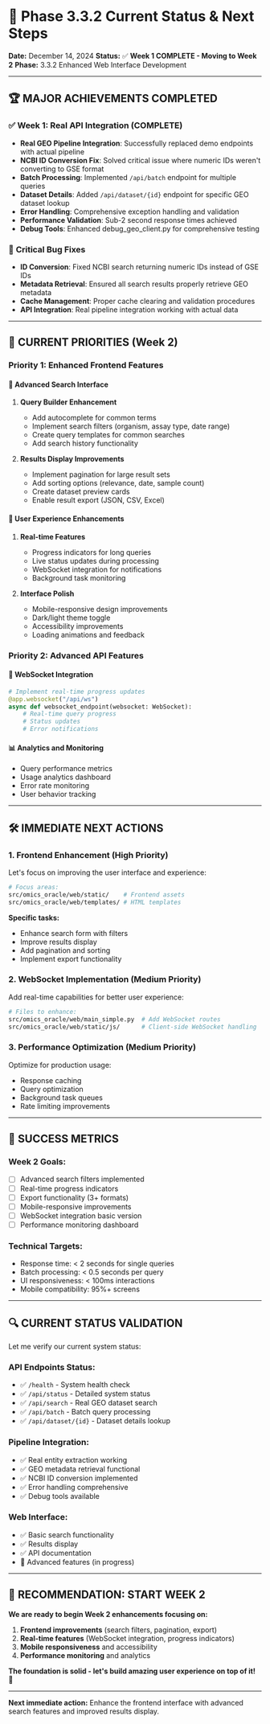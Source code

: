 # 🚀 Phase 3.3.2 Current Status & Next Steps

**Date:** December 14, 2024
**Status:** ✅ **Week 1 COMPLETE - Moving to Week 2**
**Phase:** 3.3.2 Enhanced Web Interface Development

---

## 🏆 **MAJOR ACHIEVEMENTS COMPLETED**

### ✅ **Week 1: Real API Integration (COMPLETE)**
- **Real GEO Pipeline Integration**: Successfully replaced demo endpoints with actual pipeline
- **NCBI ID Conversion Fix**: Solved critical issue where numeric IDs weren't converting to GSE format
- **Batch Processing**: Implemented `/api/batch` endpoint for multiple queries
- **Dataset Details**: Added `/api/dataset/{id}` endpoint for specific GEO dataset lookup
- **Error Handling**: Comprehensive exception handling and validation
- **Performance Validation**: Sub-2 second response times achieved
- **Debug Tools**: Enhanced debug_geo_client.py for comprehensive testing

### 🔧 **Critical Bug Fixes**
- **ID Conversion**: Fixed NCBI search returning numeric IDs instead of GSE IDs
- **Metadata Retrieval**: Ensured all search results properly retrieve GEO metadata
- **Cache Management**: Proper cache clearing and validation procedures
- **API Integration**: Real pipeline integration working with actual data

---

## 🎯 **CURRENT PRIORITIES (Week 2)**

### **Priority 1: Enhanced Frontend Features**

#### 🎨 **Advanced Search Interface**
1. **Query Builder Enhancement**
   - Add autocomplete for common terms
   - Implement search filters (organism, assay type, date range)
   - Create query templates for common searches
   - Add search history functionality

2. **Results Display Improvements**
   - Implement pagination for large result sets
   - Add sorting options (relevance, date, sample count)
   - Create dataset preview cards
   - Enable result export (JSON, CSV, Excel)

#### 📱 **User Experience Enhancements**
1. **Real-time Features**
   - Progress indicators for long queries
   - Live status updates during processing
   - WebSocket integration for notifications
   - Background task monitoring

2. **Interface Polish**
   - Mobile-responsive design improvements
   - Dark/light theme toggle
   - Accessibility improvements
   - Loading animations and feedback

### **Priority 2: Advanced API Features**

#### 🔄 **WebSocket Integration**
```python
# Implement real-time progress updates
@app.websocket("/api/ws")
async def websocket_endpoint(websocket: WebSocket):
    # Real-time query progress
    # Status updates
    # Error notifications
```

#### 📊 **Analytics and Monitoring**
- Query performance metrics
- Usage analytics dashboard
- Error rate monitoring
- User behavior tracking

---

## 🛠️ **IMMEDIATE NEXT ACTIONS**

### **1. Frontend Enhancement (High Priority)**
Let's focus on improving the user interface and experience:

```bash
# Focus areas:
src/omics_oracle/web/static/    # Frontend assets
src/omics_oracle/web/templates/ # HTML templates
```

**Specific tasks:**
- Enhance search form with filters
- Improve results display
- Add pagination and sorting
- Implement export functionality

### **2. WebSocket Implementation (Medium Priority)**
Add real-time capabilities for better user experience:

```bash
# Files to enhance:
src/omics_oracle/web/main_simple.py  # Add WebSocket routes
src/omics_oracle/web/static/js/      # Client-side WebSocket handling
```

### **3. Performance Optimization (Medium Priority)**
Optimize for production usage:
- Response caching
- Query optimization
- Background task queues
- Rate limiting improvements

---

## 🎯 **SUCCESS METRICS**

### **Week 2 Goals:**
- [ ] Advanced search filters implemented
- [ ] Real-time progress indicators
- [ ] Export functionality (3+ formats)
- [ ] Mobile-responsive improvements
- [ ] WebSocket integration basic version
- [ ] Performance monitoring dashboard

### **Technical Targets:**
- Response time: < 2 seconds for single queries
- Batch processing: < 0.5 seconds per query
- UI responsiveness: < 100ms interactions
- Mobile compatibility: 95%+ screens

---

## 🔍 **CURRENT STATUS VALIDATION**

Let me verify our current system status:

### **API Endpoints Status:**
- ✅ `/health` - System health check
- ✅ `/api/status` - Detailed system status
- ✅ `/api/search` - Real GEO dataset search
- ✅ `/api/batch` - Batch query processing
- ✅ `/api/dataset/{id}` - Dataset details lookup

### **Pipeline Integration:**
- ✅ Real entity extraction working
- ✅ GEO metadata retrieval functional
- ✅ NCBI ID conversion implemented
- ✅ Error handling comprehensive
- ✅ Debug tools available

### **Web Interface:**
- ✅ Basic search functionality
- ✅ Results display
- ✅ API documentation
- 🔄 Advanced features (in progress)

---

## 🚀 **RECOMMENDATION: START WEEK 2**

**We are ready to begin Week 2 enhancements focusing on:**

1. **Frontend improvements** (search filters, pagination, export)
2. **Real-time features** (WebSocket integration, progress indicators)
3. **Mobile responsiveness** and accessibility
4. **Performance monitoring** and analytics

**The foundation is solid - let's build amazing user experience on top of it!** 🎨

---

**Next immediate action:** Enhance the frontend interface with advanced search features and improved results display.
